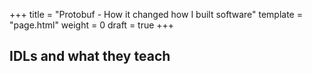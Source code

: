+++
title = "Protobuf - How it changed how I built software"
template = "page.html"
weight = 0
draft = true
+++

## IDLs and what they teach


